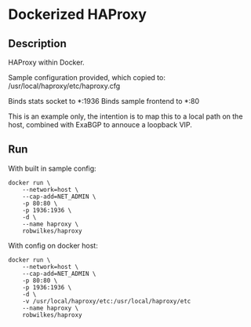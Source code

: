 # Dockerized HAProxy #

## Description ##
HAProxy within Docker.

Sample configuration provided, which copied to:
/usr/local/haproxy/etc/haproxy.cfg

Binds stats socket to *:1936
Binds sample frontend to *:80

This is an example only, the intention is to map this to a local path on the host, combined with ExaBGP to annouce a loopback VIP.

## Run ##
With built in sample config:
```
docker run \
    --network=host \
    --cap-add=NET_ADMIN \
    -p 80:80 \
    -p 1936:1936 \
    -d \
    --name haproxy \
    robwilkes/haproxy
```

With config on docker host:
```
docker run \
    --network=host \
    --cap-add=NET_ADMIN \
    -p 80:80 \
    -p 1936:1936 \
    -d \
    -v /usr/local/haproxy/etc:/usr/local/haproxy/etc
    --name haproxy \
    robwilkes/haproxy
```
